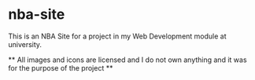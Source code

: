 # nba-site
This is an NBA Site for a project in my Web Development module at university.

** All images and icons are licensed and I do not own anything and it was for the purpose of the project **
